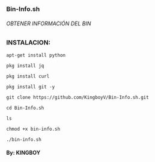 ### Bin-Info.sh

###### OBTENER INFORMACIÓN DEL BIN

###  INSTALACION: 

```
apt-get install python

pkg install jq

pkg install curl

pkg install git -y

git clone https://github.com/KingboyV/Bin-Info.sh.git

cd Bin-Info.sh

ls

chmod +x bin-info.sh

./bin-info.sh
```

#### By: KINGBOY 
